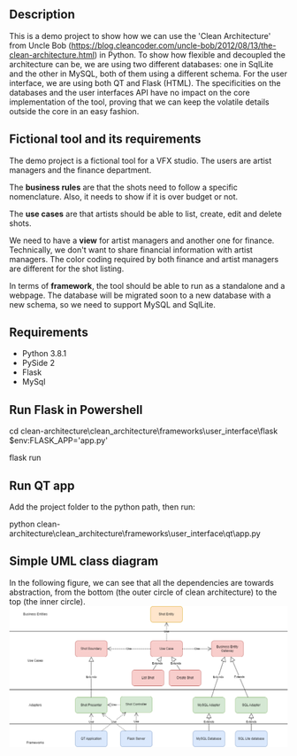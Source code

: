 ## Description
This is a demo project to show how we can use the 'Clean Architecture'
from Uncle Bob (https://blog.cleancoder.com/uncle-bob/2012/08/13/the-clean-architecture.html) in Python. 
To show how flexible and decoupled the architecture can be, we are using
two different databases: one in SqlLite and the other in MySQL, both
of them using a different schema. 
For the user interface, we are using
both QT and Flask (HTML). 
The specificities on the databases and the user interfaces API have no
impact on the core implementation of the tool, proving that we can
keep the volatile details outside the core in an easy fashion.

## Fictional tool and its requirements
The demo project is a fictional tool for a VFX studio.
The users are artist managers and the finance department.

The **business rules** are that the shots need to follow a specific nomenclature.
Also, it needs to show if it is over budget or not.

The **use cases** are that artists should be able to list, create, edit and delete shots.

We need to have a **view** for artist managers and another one for finance. 
Technically, we don't want to share financial information with artist managers.
The color coding required by both finance and artist managers are different for the shot listing. 

In terms of **framework**, the tool should be able to run as a standalone and a webpage.
The database will be migrated soon to a new database with a new schema, 
so we need to support MySQL and SqlLite.


## Requirements
- Python 3.8.1
- PySide 2
- Flask
- MySql

## Run Flask in Powershell
cd clean-architecture\clean_architecture\frameworks\user_interface\flask
$env:FLASK_APP='app.py'

flask run

## Run QT app
Add the project folder to the python path, then run:

python clean-architecture\clean_architecture\frameworks\user_interface\qt\app.py

## Simple UML class diagram
In the following figure, we can see that all the dependencies are towards abstraction,
from the bottom (the outer circle of clean architecture) to the top (the inner circle).
![uml.png](uml.png)
